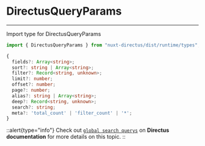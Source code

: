 # DirectusQueryParams

---
Import type for DirectusQueryParams  
```js
import { DirectusQueryParams } from "nuxt-directus/dist/runtime/types";

```



```ts
{
  fields?: Array<string>;
  sort?: string | Array<string>;
  filter?: Record<string, unknown>;
  limit?: number;
  offset?: number;
  page?: number;
  alias?: string | Array<string>;
  deep?: Record<string, unknown>;
  search?: string;
  meta?: 'total_count' | 'filter_count' | '*';
}
```

::alert{type="info"}
Check out [`global search querys`](https://docs.directus.io/reference/query/) on **Directus documentation** for more details on this topic.
::